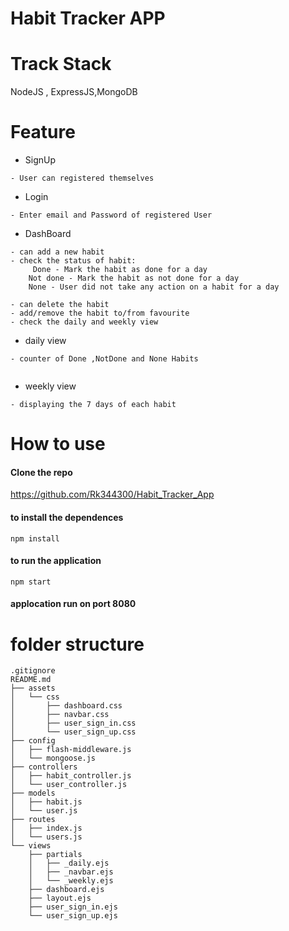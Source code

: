 # Habit Tracker APP

# Track Stack

NodeJS , ExpressJS,MongoDB

# Feature

- SignUp

```
- User can registered themselves
```

- Login

```
- Enter email and Password of registered User

```

- DashBoard

```
- can add a new habit
- check the status of habit:
     Done - Mark the habit as done for a day
    Not done - Mark the habit as not done for a day
    None - User did not take any action on a habit for a day

- can delete the habit
- add/remove the habit to/from favourite
- check the daily and weekly view

```

- daily view

```
- counter of Done ,NotDone and None Habits


```

- weekly view

```
- displaying the 7 days of each habit

```

# How to use

#### Clone the repo

https://github.com/Rk344300/Habit_Tracker_App

#### to install the dependences

```
npm install
```

#### to run the application

```
npm start
```

#### applocation run on port 8080

# folder structure

```
.gitignore
README.md
├── assets
│   └── css
│       ├── dashboard.css
│       ├── navbar.css
│       ├── user_sign_in.css
│       └── user_sign_up.css
├── config
│   ├── flash-middleware.js
│   └── mongoose.js
├── controllers
│   ├── habit_controller.js
│   └── user_controller.js
├── models
│   ├── habit.js
│   └── user.js
├── routes
│   ├── index.js
│   └── users.js
└── views
    ├── partials
    │   ├── _daily.ejs
    │   ├── _navbar.ejs
    │   └── _weekly.ejs
    ├── dashboard.ejs
    ├── layout.ejs
    ├── user_sign_in.ejs
    └── user_sign_up.ejs


```
